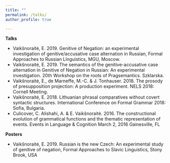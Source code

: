 ```yaml
---
title: ""
permalink: /talks/
author_profile: true

---
```


<b> Talks </b>

<ul>

<li>Vaikšnoraitė, E. 2019. Genitive of Negation: an experimental investigation of genitive/accusative case alternation in Russian, Formal Approaches to Russian Linguistics, MGU, Moscow.</li>

<li>Vaikšnoraitė, E. 2019. The semantics of the genitive-accusative case alternation in Genitive of Negation in Russian: An experimental investigation. 20th Workshop on the roots of Pragsemantics. Szklarska.</li>

<li>Vaikšnoraitė, E., de Marneffe, M.-C. & J. Tonhauser. 2018. The prosody of presupposition projection: A production experiment. NELS 2018: Cornell Meeting.</li>

<li>Vaikšnoraitė, E. 2018. Lithuanian phrasal comparatives without covert syntactic structures. International Conference on Formal Grammar 2018: Sofia, Bulgaria.</li>

<li>Culicover, C. Alishahi, A. & E. Vaikšnoraitė. 2016. The constructional evolution of grammatical functions and the thematic representation of events. Events in Language & Cognition March 2, 2016 Gainesville, FL</li>

</ul>

<b> Posters </b>

<ul>
  
<li> Vaikšnoraitė, E. 2019. Russian is the new Czech: An experimental study of genitive of negation, Formal Approaches to Slavic Linguistics, Stony Brook, USA </li>

</ul>

